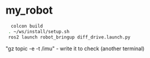# my_robot
 ```bash
   colcon build
  . ~/ws/install/setup.sh
  ros2 launch robot_bringup diff_drive.launch.py
 ```

"gz topic -e -t /imu" - write it to check (another terminal)

